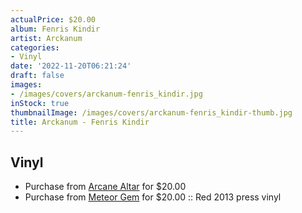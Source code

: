 ```yaml
---
actualPrice: $20.00
album: Fenris Kindir
artist: Arckanum
categories:
- Vinyl
date: '2022-11-20T06:21:24'
draft: false
images:
- /images/covers/arckanum-fenris_kindir.jpg
inStock: true
thumbnailImage: /images/covers/arckanum-fenris_kindir-thumb.jpg
title: Arckanum - Fenris Kindir
---
```


## Vinyl
* Purchase from [Arcane Altar](https://arcanealtar.bigcartel.com/product/arckanum-fenris-kindir-12-lp) for $20.00
* Purchase from [Meteor Gem](https://meteor-gem.com/products/used-arckanum-fenris-kindir-lp) for $20.00 :: Red 2013 press vinyl
